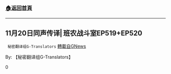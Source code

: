 ###  [:house:返回首頁](https://github.com/ourhimalayas/txt)
---

## 11月20日同声传译⎢班农战斗室EP519+EP520
` 秘密翻译组G-Translators` [轉載自GNews](https://gnews.org/zh-hans/577857/)

By: 【秘密翻译组G-Translators】

0
